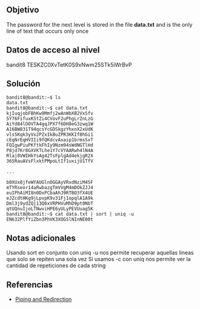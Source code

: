 ## Objetivo
The password for the next level is stored in the file **data.txt** and is the only line of text that occurs only once
## Datos de acceso al nivel
bandit8
TESKZC0XvTetK0S9xNwm25STk5iWrBvP
## Solución
```
bandit8@bandit:~$ ls
data.txt
bandit8@bandit:~$ cat data.txt
kjIuqjobFBhKw9Mmfj2wAnWbXB2VxSfv
5Y76FifuxKStZi4CVovF2uPhgLrZnLzG
AiYd84lOOVTA4gqJPX7f6DH8eG3zwq1W
A16BW831T94qcsYcGDSkgzYhxnX2xUdK
vlsSKqk3yVx2PZxIkBuZPR3KKIf8hGi1
cEqNrEqHVIIi9fQKdcvAxaip1brmsSxT
FQIgwPiuPKftkFhIy9Nzm94sWdNGTlHd
P8jd7Kr8GXVKTLhe1Y7cVYAARwh4lN4A
Rlaj8VWIHkYsAg42TsFplgAd4ekjgR2X
365RauAVsFlxktPMpoLtIf1uxijU1TfV

...

b0XUx8jfeWYAUGlnOGGAyVRxdNziM4SF
mTYRseor14aRwbazgTmVVgM4mDOkZJJ4
euIPhAiMI8n0DxPCbaAhJ9RTBO3fX4UE
eJZcdtHKg9jLpvpK9v31Fj1opqlA1A9k
Dml3j9ydZQj13Q6xVRPHVuMhD9pt0NbT
qtUQnuIjoLTNwviHPE6yULyPEVUuag5K
bandit8@bandit:~$ cat data.txt | sort | uniq -u
EN632PlfYiZbn3PhVK3XOGSlNInNE00t
```
## Notas adicionales
Usando sort en conjunto con uniq -u nos permite recuperar aquellas lineas que solo se repiten una sola vez
Si usamos -c con uniq nos permite ver la cantidad de repeticiones de cada string
## Referencias
- [Piping and Redirection](https://ryanstutorials.net/linuxtutorial/piping.php)